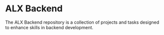 # ALX Backend

The ALX Backend repository is a collection of projects and tasks designed to enhance skills in backend development.